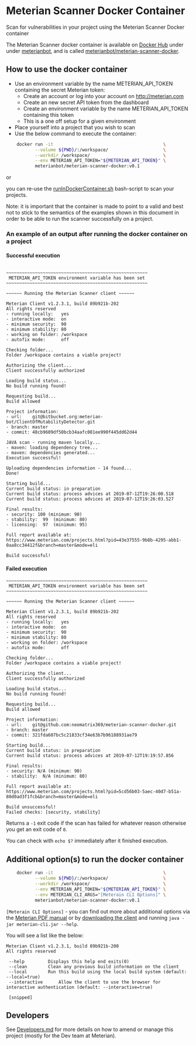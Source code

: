 # Meterian Scanner Docker Container

Scan for vulnerabilities in your project using the Meterian Scanner Docker container 

The Meterian Scanner docker container is available on [Docker Hub](http://hub.docker.com) under under [meterianbot](https://hub.docker.com/u/meterianbot), and is called [meterianbot/meterian-scanner-docker](https://hub.docker.com/r/meterianbot/meterian-scanner-docker).

## How to use the docker container

- Use an environment variable by the name METERIAN_API_TOKEN containing the secret Meterian token:
    - Create an account or log into your account on http://meterian.com
    - Create an new secret API token from the dashboard
    - Create an environment variable by the name METERIAN_API_TOKEN containing this token
    - This is a one off setup for a given environment
- Place yourself into a project that you wish to scan
- Use the below command to execute the container:
```bash
    docker run -it                                          \
           --volume ${PWD}/:/workspace/                     \
           --workdir /workspace/                            \
           --env METERIAN_API_TOKEN="${METERIAN_API_TOKEN}" \
           meterianbot/meterian-scanner-docker:v0.1
```

or 

you can re-use the [runInDockerContainer.sh](./runInDockerContainer.sh) bash-script to scan your projects.

Note: it is important that the container is made to point to a valid and best not to stick to the semantics of the examples shown in this document in order to be able to run the scanner successfully on a project.

### An example of an output after running the docker container on a project

#### Successful execution

```

~~~~~~~~~~~~~~~~~~~~~~~~~~~~~~~~~~~~~~~~~~~~~~~~~~~~~~
 METERIAN_API_TOKEN environment variable has been set
~~~~~~~~~~~~~~~~~~~~~~~~~~~~~~~~~~~~~~~~~~~~~~~~~~~~~~

~~~~~~ Running the Meterian Scanner client ~~~~~~

Meterian Client v1.2.3.1, build 89b921b-202
All rights reserved
- running locally:   yes
- interactive mode:  on
- minimum security:  90
- minimum stability: 80
- working on folder: /workspace
- autofix mode:      off

Checking folder...
Folder /workspace contains a viable project!

Authorizing the client...
Client successfully authorized

Loading build status...
No build running found!

Requesting build...
Build allowed

Project information:
- url:    git@bitbucket.org:meterian-bot/ClientOfMutabilityDetector.git
- branch: master
- commit: 48cb9609df50bcb34aafc081ee990f445dd62d44

JAVA scan - running maven locally...
- maven: loading dependency tree...
- maven: dependencies generated...
Execution successful!

Uploading dependencies information - 14 found...
Done!

Starting build...
Current build status: in preparation
Current build status: process advices at 2019-07-12T19:26:00.518
Current build status: process advices at 2019-07-12T19:26:03.527

Final results:
- security: 100 (minimum: 90)
- stability:  99  (minimum: 80)
- licensing:  97  (minimum: 95)

Full report available at:
https://www.meterian.com/projects.html?pid=43e37555-9b8b-4295-abb1-0aa8cc34412f&branch=master&mode=eli

Build successful!
```

#### Failed execution

```
~~~~~~~~~~~~~~~~~~~~~~~~~~~~~~~~~~~~~~~~~~~~~~~~~~~~~~
 METERIAN_API_TOKEN environment variable has been set
~~~~~~~~~~~~~~~~~~~~~~~~~~~~~~~~~~~~~~~~~~~~~~~~~~~~~~

~~~~~~ Running the Meterian Scanner client ~~~~~~

Meterian Client v1.2.3.1, build 89b921b-202
All rights reserved
- running locally:   yes
- interactive mode:  on
- minimum security:  90
- minimum stability: 80
- working on folder: /workspace
- autofix mode:      off

Checking folder...
Folder /workspace contains a viable project!

Authorizing the client...
Client successfully authorized

Loading build status...
No build running found!

Requesting build...
Build allowed

Project information:
- url:    git@github.com:neomatrix369/meterian-scanner-docker.git
- branch: master
- commit: 321fda607bc5c21833cf34e63b7b96188931ae79

Starting build...
Current build status: in preparation
Current build status: process advices at 2019-07-12T19:19:57.856

Final results:
- security: N/A (minimum: 90)
- stability:  N/A (minimum: 80)

Full report available at:
https://www.meterian.com/projects.html?pid=5cd56b03-5aec-40d7-b51a-80d0ad3f1fcb&branch=master&mode=eli

Build unsuccessful!
Failed checks: [security, stability]
```

Returns a `-1` exit code if the scan has failed for whatever reason otherwise you get an exit code of `0`. 

You can check with `echo $?` immediately after it finished execution.

## Additional option(s) to run the docker container

```bash
    docker run -it                                          \
           --volume ${PWD}/:/workspace/                     \
           --workdir /workspace/                            \
           --env METERIAN_API_TOKEN="${METERIAN_API_TOKEN}" \
           --env METERIAN_CLI_ARGS="[Meterain CLI Options]" \ 
           meterianbot/meterian-scanner-docker:v0.1
```

`[Meterain CLI Options]` - you can find out more about additional options via the [Meterian PDF manual](https://www.meterian.com/documents/meterian-cli-manual.pdf) or by [downloading the client](https://www.meterian.com/downloads/meterian-cli.jar) and running `java -jar meterian-cli.jar --help`.

You will see a list like the below:

```
Meterian Client v1.2.3.1, build 89b921b-200
All rights reserved

 --help         Displays this help end exits(0)
 --clean        Clean any previous build information on the client
 --local        Run this build using the local build system (default: --local=true)
 --interactive      Allow the client to use the browser for interactive authentication (default: --interactive=true)

 [snipped]
```

## Developers

See [Developers.md](Developers.md) for more details on how to amend or manage this project (mostly for the Dev team at Meterian).